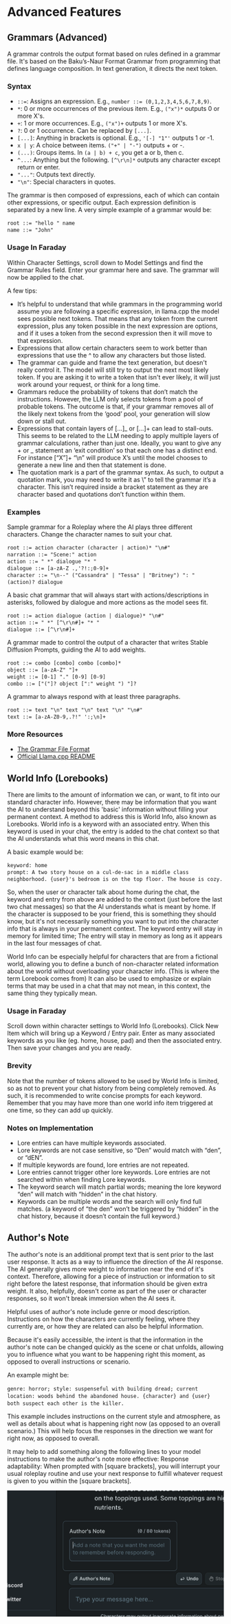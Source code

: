 # Advanced Features

## Grammars (Advanced)

A grammar controls the output format based on rules defined in a grammar file. It's based on the Baku’s-Naur Format Grammar from programming that defines language composition. In text generation, it directs the next token.

### Syntax

- `::=`: Assigns an expression. E.g., `number ::= (0,1,2,3,4,5,6,7,8,9)`.
- `*`: 0 or more occurrences of the previous item. E.g., `("x")*` outputs 0 or more X's.
- `+`: 1 or more occurrences. E.g., `("x")+` outputs 1 or more X's.
- `?`: 0 or 1 occurrence. Can be replaced by `[...]`.
- `[...]`: Anything in brackets is optional. E.g., `'[-] "1"'` outputs 1 or -1.
- `x | y`: A choice between items. `("+" | "-")` outputs + or -.
- `(...)`: Groups items. In `(a | b) + c`, you get a or b, then c.
- `^...`: Anything but the following. `[^\r\n]*` outputs any character except return or enter.
- `"..."`: Outputs text directly.
- `"\n"`: Special characters in quotes.

The grammar is then composed of expressions, each of which can contain other expressions, or specific output. Each expression definition is separated by a new line. A very simple example of a grammar would be:

```
root ::= "hello " name
name ::= "John"
```

### Usage In Faraday

Within Character Settings, scroll down to Model Settings and find the Grammar Rules field. Enter your grammar here and save. The grammar will now be applied to the chat.

A few tips:

- It’s helpful to understand that while grammars in the programming world assume you are following a specific expression, in llama.cpp the model sees possible next tokens. That means that any token from the current expression, plus any token possible in the next expression are options, and if it uses a token from the second expression then it will move to that expression.
- Expressions that allow certain characters seem to work better than expressions that use the ^ to allow any characters but those listed.
- The grammar can guide and frame the text generation, but doesn't really control it. The model will still try to output the next most likely token. If you are asking it to write a token that isn't ever likely, it will just work around your request, or think for a long time.
- Grammars reduce the probability of tokens that don’t match the instructions. However, the LLM only selects tokens from a pool of probable tokens. The outcome is that, if your grammar removes all of the likely next tokens from the ‘good’ pool, your generation will slow down or stall out.
- Expressions that contain layers of […]_ or […]+ can lead to stall-outs. This seems to be related to the LLM needing to apply multiple layers of grammar calculations, rather than just one. Ideally, you want to give any + or _ statement an ‘exit condition’ so that each one has a distinct end. For instance [“X”]+ “\n” will produce X’s until the model chooses to generate a new line and then that statement is done.
- The quotation mark is a part of the grammar syntax. As such, to output a quotation mark, you may need to write it as \” to tell the grammar it’s a character. This isn’t required inside a bracket statement as they are character based and quotations don’t function within them.

### Examples

Sample grammar for a Roleplay where the AI plays three different characters. Change the character names to suit your chat.

```
root ::= action character (character | action)* "\n#"
narration ::= "Scene:" action
action ::= " *" dialogue "* "
dialogue ::= [a-zA-Z .,'?!:;0-9]+
character ::= "\n--" ("Cassandra" | "Tessa" | "Britney") ": " (action)? dialogue
```

A basic chat grammar that will always start with actions/descriptions in asterisks, followed by dialogue and more actions as the model sees fit.

```
root ::= action dialogue (action | dialogue)* "\n#"
action ::= " *" [^\r\n#]+ "* "
dialogue ::= [^\r\n#]+
```

A grammar made to control the output of a character that writes Stable Diffusion Prompts, guiding the AI to add weights.

```
root ::= combo [combo] combo [combo]*
object ::= [a-zA-Z" "]+
weight ::= [0-1] "." [0-9] [0-9]
combo ::= ["("]? object [":" weight ") "]?
```

A grammar to always respond with at least three paragraphs.

```
root ::= text "\n" text "\n" text "\n" "\n#"
text ::= [a-zA-Z0-9,.?!" ':;\n]+
```

### More Resources

- [The Grammar File Format](https://matt.might.net/articles/grammars-bnf-ebnf/)
- [Official Llama.cpp README](https://github.com/ggerganov/llama.cpp/blob/master/grammars/README.md)

## World Info (Lorebooks)

There are limits to the amount of information we can, or want, to fit into our standard character info. However, there may be information that you want the AI to understand beyond this 'basic' information without filling your permanent context. A method to address this is World Info, also known as Lorebooks. World info is a keyword with an associated entry. When this keyword is used in your chat, the entry is added to the chat context so that the AI understands what this word means in this chat.

A basic example would be:

```
keyword: home
prompt: A two story house on a cul-de-sac in a middle class neighborhood. {user}'s bedroom is on the top floor. The house is cozy.
```

So, when the user or character talk about home during the chat, the keyword and entry from above are added to the context (just before the last two chat messages) so that the AI understands what is meant by home. If the character is supposed to be your friend, this is something they should know, but it's not necessarily something you want to put into the character info that is always in your permanent context. The keyword entry will stay in memory for limited time; The entry will stay in memory as long as it appears in the last four messages of chat.

World Info can be especially helpful for characters that are from a fictional world, allowing you to define a bunch of non-character related information about the world without overloading your character info. (This is where the term Lorebook comes from) It can also be used to emphasize or explain terms that may be used in a chat that may not mean, in this context, the same thing they typically mean.

### Usage in Faraday

Scroll down within character settings to World Info (Lorebooks). Click New Item which will bring up a Keyword / Entry pair. Enter as many associated keywords as you like (eg. home, house, pad) and then the associated entry. Then save your changes and you are ready.

### Brevity

Note that the number of tokens allowed to be used by World Info is limited, so as not to prevent your chat history from being completely removed. As such, it is recommended to write concise prompts for each keyword. Remember that you may have more than one world info item triggered at one time, so they can add up quickly.

### Notes on Implementation

- Lore entries can have multiple keywords associated.
- Lore keywords are not case sensitive, so “Den” would match with “den”, or “dEN”.
- If multiple keywords are found, lore entries are not repeated.
- Lore entries cannot trigger other lore keywords. Lore entries are not searched within when finding Lore keywords.
- The keyword search will match partial words; meaning the lore keyword “den” will match with “hidden” in the chat history.
- Keywords can be multiple words and the search will only find full matches. (a keyword of “the den” won’t be triggered by “hidden” in the chat history, because it doesn’t contain the full keyword.)

## Author's Note

The author's note is an additional prompt text that is sent prior to the last user response. It acts as a way to influence the direction of the AI response. The AI generally gives more weight to information near the end of it's context. Therefore, allowing for a piece of instruction or information to sit right before the latest response, that information should be given extra weight. It also, helpfully, doesn't come as part of the user or character responses, so it won't break immersion when the AI sees it.

Helpful uses of author's note include genre or mood description. Instructions on how the characters are currently feeling, where they currently are, or how they are related can also be helpful information.

Because it's easily accessible, the intent is that the information in the author's note can be changed quickly as the scene or chat unfolds, allowing you to influence what you want to be happening right this moment, as opposed to overall instructions or scenario.

An example might be:

`genre: horror; style: suspenseful with building dread; current location: woods behind the abandoned house. {character} and {user} both suspect each other is the killer.`

This example includes instructions on the current style and atmosphere, as well as details about what is happening right now (as opposed to an overall scenario.) This will help focus the responses in the direction we want for right now, as opposed to overall.

It may help to add something along the following lines to your model instructions to make the author's note more effective: Response adaptability: When prompted with [square brackets], you will interrupt your usual roleplay routine and use your next response to fulfill whatever request is given to you within the [square brackets].

![Edit](/images/authors-note.png)
